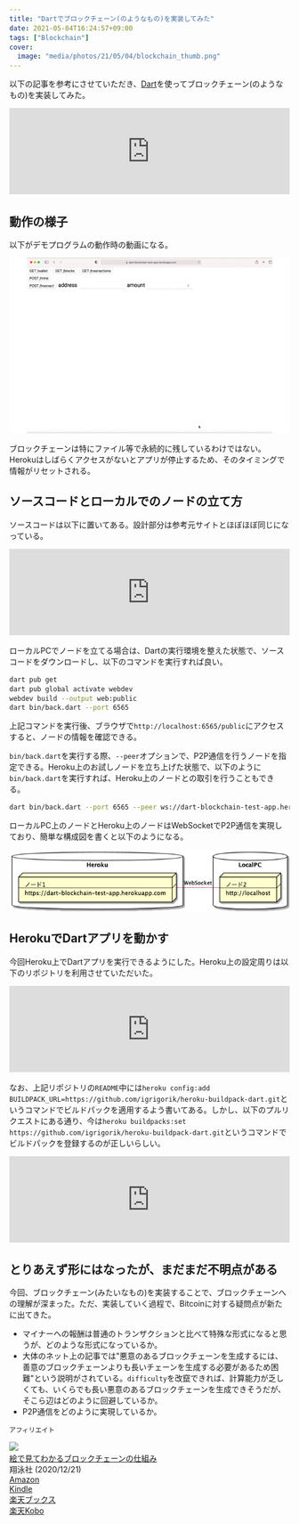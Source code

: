 ```yaml
---
title: "Dartでブロックチェーン(のようなもの)を実装してみた"
date: 2021-05-04T16:24:57+09:00
tags: ["Blockchain"]
cover:
  image: "media/photos/21/05/04/blockchain_thumb.png"
---
```


以下の記事を参考にさせていただき、[Dart](https://dart.dev/)を使ってブロックチェーン(のようなもの)を実装してみた。

<iframe class="hatenablogcard" style="width:100%;height:155px;max-width:680px;" title="javascriptでブロックチェーンをつくってみよう - 1 ブロックの実装 - @mizumotokのブログ" src="https://hatenablog-parts.com/embed?url=https://mizumotok.hatenablog.jp/entry/2018/04/21/152341" width="300" height="150" frameborder="0" scrolling="no"></iframe>

## 動作の様子

以下がデモプログラムの動作時の動画になる。

![](/media/gif/20210504/dousa.gif)

ブロックチェーンは特にファイル等で永続的に残しているわけではない。Herokuはしばらくアクセスがないとアプリが停止するため、そのタイミングで情報がリセットされる。

## ソースコードとローカルでのノードの立て方

ソースコードは以下に置いてある。設計部分は参考元サイトとほぼほぼ同じになっている。

<iframe class="hatenablogcard" style="width:100%;height:155px;max-width:680px;" title="kouya17/imitation-of-blockchain-dart" src="https://hatenablog-parts.com/embed?url=https://github.com/kouya17/imitation-of-blockchain-dart" width="300" height="150" frameborder="0" scrolling="no"></iframe>

ローカルPCでノードを立てる場合は、Dartの実行環境を整えた状態で、ソースコードをダウンロードし、以下のコマンドを実行すれば良い。

```bash
dart pub get
dart pub global activate webdev
webdev build --output web:public
dart bin/back.dart --port 6565
```

上記コマンドを実行後、ブラウザで`http://localhost:6565/public`にアクセスすると、ノードの情報を確認できる。

`bin/back.dart`を実行する際、`--peer`オプションで、P2P通信を行うノードを指定できる。Heroku上のお試しノードを立ち上げた状態で、以下のように`bin/back.dart`を実行すれば、Heroku上のノードとの取引を行うこともできる。

```bash
dart bin/back.dart --port 6565 --peer ws://dart-blockchain-test-app.herokuapp.com/ws
```

ローカルPC上のノードとHeroku上のノードはWebSocketでP2P通信を実現しており、簡単な構成図を書くと以下のようになる。

![](/media/markdownx/0352ad44-27ee-49ae-9e81-c7b03d62cb64.png)

## HerokuでDartアプリを動かす

今回Heroku上でDartアプリを実行できるようにした。Heroku上の設定周りは以下のリポジトリを利用させていただいた。

<iframe class="hatenablogcard" style="width:100%;height:155px;max-width:680px;" title="igrigorik/heroku-buildpack-dart: Heroku buildpack for Dart" src="https://hatenablog-parts.com/embed?url=https://github.com/igrigorik/heroku-buildpack-dart" width="300" height="150" frameborder="0" scrolling="no"></iframe>

なお、上記リポジトリの`README`中には`heroku config:add BUILDPACK_URL=https://github.com/igrigorik/heroku-buildpack-dart.git`というコマンドでビルドパックを適用するよう書いてある。しかし、以下のプルリクエストにある通り、今は`heroku buildpacks:set https://github.com/igrigorik/heroku-buildpack-dart.git`というコマンドでビルドパックを登録するのが正しいらしい。

<iframe class="hatenablogcard" style="width:100%;height:155px;max-width:680px;" title="set buildpacks command instead of addding config var by gugahoi · Pull Request #42 · igrigorik/heroku-buildpack-dart" src="https://hatenablog-parts.com/embed?url=https://github.com/igrigorik/heroku-buildpack-dart/pull/42" width="300" height="150" frameborder="0" scrolling="no"></iframe>

## とりあえず形にはなったが、まだまだ不明点がある

今回、ブロックチェーン(みたいなもの)を実装することで、ブロックチェーンへの理解が深まった。ただ、実装していく過程で、Bitcoinに対する疑問点が新たに出てきた。

- マイナーへの報酬は普通のトランザクションと比べて特殊な形式になると思うが、どのような形式になっているか。
- 大体のネット上の記事では"悪意のあるブロックチェーンを生成するには、善意のブロックチェーンよりも長いチェーンを生成する必要があるため困難"という説明がされている。`difficulty`を改竄できれば、計算能力が乏しくても、いくらでも長い悪意のあるブロックチェーンを生成できそうだが、そこら辺はどのように回避しているか。
- P2P通信をどのように実現しているか。

<small>アフィリエイト</small>

<div class="kattene">
    <div class="kattene__imgpart"><a target="_blank" rel="noopener" href="https://www.amazon.co.jp/gp/product/B08M176JD4/ref=as_li_tl?ie=UTF8&camp=247&creative=1211&creativeASIN=B08M176JD4&linkCode=as2&tag=kouya17-22&linkId=b6c088c4c1b7be83833c633fdc03a803"><img src="//ws-fe.amazon-adsystem.com/widgets/q?_encoding=UTF8&MarketPlace=JP&ASIN=B08M176JD4&ServiceVersion=20070822&ID=AsinImage&WS=1&Format=_SL160_&tag=kouya17-22"></a></div>
    <div class="kattene__infopart">
      <div class="kattene__title"><a target="_blank" rel="noopener" href="https://www.amazon.co.jp/gp/product/B08M176JD4/ref=as_li_tl?ie=UTF8&camp=247&creative=1211&creativeASIN=B08M176JD4&linkCode=as2&tag=kouya17-22&linkId=b6c088c4c1b7be83833c633fdc03a803">絵で見てわかるブロックチェーンの仕組み</a></div>
      <div class="kattene__description">翔泳社 (2020/12/21)</div>
      <div class="kattene__btns __four">
        <div><a class="kattene__btn __orange" target="_blank" rel="noopener" href="https://www.amazon.co.jp/gp/product/4798158860/ref=as_li_tl?ie=UTF8&camp=247&creative=1211&creativeASIN=4798158860&linkCode=as2&tag=kouya17-22&linkId=0fb00cf4651a90fa58d565bd511a412c">Amazon</a></div>
        <div><a class="kattene__btn __blue" target="_blank" rel="noopener" href="https://www.amazon.co.jp/gp/product/B08M176JD4/ref=as_li_tl?ie=UTF8&camp=247&creative=1211&creativeASIN=B08M176JD4&linkCode=as2&tag=kouya17-22&linkId=b6c088c4c1b7be83833c633fdc03a803">Kindle</a></div>
        <div><a class="kattene__btn __red" target="_blank" rel="noopener" href="https://hb.afl.rakuten.co.jp/ichiba/1585b2d3.e3af76f2.1585b2d4.494d3f80/?pc=https%3A%2F%2Fitem.rakuten.co.jp%2Fbook%2F16503401%2F&link_type=picttext&ut=eyJwYWdlIjoiaXRlbSIsInR5cGUiOiJwaWN0dGV4dCIsInNpemUiOiIyNDB4MjQwIiwibmFtIjoxLCJuYW1wIjoicmlnaHQiLCJjb20iOjEsImNvbXAiOiJkb3duIiwicHJpY2UiOjEsImJvciI6MSwiY29sIjoxLCJiYnRuIjoxLCJwcm9kIjowLCJhbXAiOmZhbHNlfQ%3D%3D">楽天ブックス</a></div>
        <div><a class="kattene__btn __green" target="_blank" rel="noopener" href="https://hb.afl.rakuten.co.jp/ichiba/1592b466.7f5ea7c8.1592b467.70471b78/?pc=https%3A%2F%2Fitem.rakuten.co.jp%2Frakutenkobo-ebooks%2Fe6f450d997f330389ece992285f39ff9%2F&link_type=picttext&ut=eyJwYWdlIjoiaXRlbSIsInR5cGUiOiJwaWN0dGV4dCIsInNpemUiOiIyNDB4MjQwIiwibmFtIjoxLCJuYW1wIjoicmlnaHQiLCJjb20iOjEsImNvbXAiOiJkb3duIiwicHJpY2UiOjEsImJvciI6MSwiY29sIjoxLCJiYnRuIjoxLCJwcm9kIjowLCJhbXAiOmZhbHNlfQ%3D%3D">楽天Kobo</a></div>
      </div>
    </div>
</div>